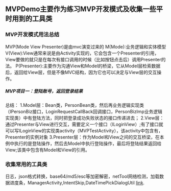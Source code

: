 ## MVPDemo主要作为练习MVP开发模式及收集一些平时用到的工具类
### MVP开发模式用法总结
MVP(Mode View Presenter)是由mvc演变过来的
M(Mode):业务逻辑和实体模型
V(View):View通常来说是由Activity实现的，它会包含一个Presenter的引用，View要做的就只是在每次有接口调用的时候（比如按钮点击后）调用Presenter的法。
P(Presenter):主要作为沟通View和Model的桥梁，它从Model层检索数据后，返回给View层，但是不像MVC结构，因为它也可以决定与View层的交互操作。

##### MVP项目一：登陆账号，返回登录结果
  总结：
    1.Model层：Bean类，PersonBean类，然后再业务逻辑实现类（IPersonBiz接口，LoginRequestCallBack回调接口，PersonBizImp业务逻辑实现类）中有登陆方法，同时把登录成功失败状态的接口传递进去；
    2.View层：通过Presenter与View进行交互，需要定义一个接口（ILoginView）;有了接口就可以写ILoginView的实现类activity（MVPTestActivity），该activity中包含有，Presenter的实例对象
    3.Presenter层：作为Model和View之间的交互桥梁，在本例中执行的是登陆操作，然后去Model中执行登陆操作，最后将登陆结果返回给View;该类中包含有Model和View的引用。    
### 收集常用的工具类
  日志，json格式转换，base64/md5/esc等加密解密，netTool网络检测，加载数据进度条，ManagerActivity,IntentSkip,DateTimePickDialogUtil
[link](http://example.com).
